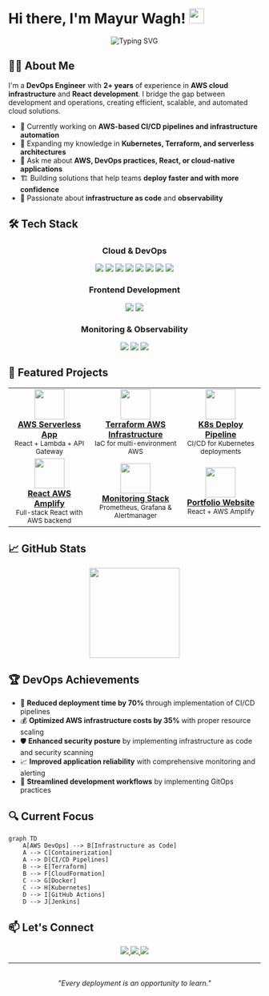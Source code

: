 # Hi there, I'm Mayur Wagh! <img src="https://raw.githubusercontent.com/MartinHeinz/MartinHeinz/master/wave.gif" width="30px">

<div align="center">
  <img src="https://readme-typing-svg.herokuapp.com?font=Fira+Code&pause=1000&color=2E9FEF&center=true&vCenter=true&random=false&width=500&lines=AWS+DevOps+Engineer;Infrastructure+as+Code+Enthusiast;Cloud+Architecture+Specialist;React+JS+Developer;" alt="Typing SVG" />
</div>

## 👨‍💻 About Me

I'm a **DevOps Engineer** with **2+ years** of experience in **AWS cloud infrastructure** and **React development**. I bridge the gap between development and operations, creating efficient, scalable, and automated cloud solutions.

- 🔭 Currently working on **AWS-based CI/CD pipelines and infrastructure automation**
- 🌱 Expanding my knowledge in **Kubernetes, Terraform, and serverless architectures**
- 💬 Ask me about **AWS, DevOps practices, React, or cloud-native applications**
- 🏗️ Building solutions that help teams **deploy faster and with more confidence**
- 🚀 Passionate about **infrastructure as code** and **observability**

## 🛠️ Tech Stack

<div align="center">
  
  ### Cloud & DevOps
  
  <img src="https://img.shields.io/badge/AWS-%23FF9900.svg?style=for-the-badge&logo=amazon-aws&logoColor=white" />
  <img src="https://img.shields.io/badge/Terraform-%235835CC.svg?style=for-the-badge&logo=terraform&logoColor=white" />
  <img src="https://img.shields.io/badge/docker-%230db7ed.svg?style=for-the-badge&logo=docker&logoColor=white" />
  <img src="https://img.shields.io/badge/kubernetes-%23326ce5.svg?style=for-the-badge&logo=kubernetes&logoColor=white" />
  <img src="https://img.shields.io/badge/jenkins-%232C5263.svg?style=for-the-badge&logo=jenkins&logoColor=white" />
  <img src="https://img.shields.io/badge/ansible-%231A1918.svg?style=for-the-badge&logo=ansible&logoColor=white" />
  <img src="https://img.shields.io/badge/GitLab%20CI-%23181717.svg?style=for-the-badge&logo=gitlab&logoColor=white" />
  <img src="https://img.shields.io/badge/github%20actions-%232671E5.svg?style=for-the-badge&logo=githubactions&logoColor=white" />
  
  ### Frontend Development
  
  <img src="https://img.shields.io/badge/react-%2320232a.svg?style=for-the-badge&logo=react&logoColor=%2361DAFB" />
  <img src="https://img.shields.io/badge/tailwindcss-%2338B2AC.svg?style=for-the-badge&logo=tailwind-css&logoColor=white" />
  
  ### Monitoring & Observability
  
  <img src="https://img.shields.io/badge/Prometheus-E6522C?style=for-the-badge&logo=prometheus&logoColor=white" />
  <img src="https://img.shields.io/badge/grafana-%23F46800.svg?style=for-the-badge&logo=grafana&logoColor=white" />
  <img src="https://img.shields.io/badge/Elastic_Stack-005571?style=for-the-badge&logo=elastic-stack&logoColor=white" /> 
</div>

## 🚀 Featured Projects

<table>
  <tr>
    <td align="center">
      <a href="https://github.com/Mayur-wagh4/aws-serverless-app">
        <img src="https://raw.githubusercontent.com/simple-icons/simple-icons/develop/icons/awslambda.svg" width="60" height="60"/>
        <br />
        <b>AWS Serverless App</b>
      </a>
      <br />
      <sub>React + Lambda + API Gateway</sub>
    </td>
    <td align="center">
      <a href="https://github.com/Mayur-wagh4/terraform-aws-infrastructure">
        <img src="https://raw.githubusercontent.com/simple-icons/simple-icons/develop/icons/terraform.svg" width="60" height="60"/>
        <br />
        <b>Terraform AWS Infrastructure</b>
      </a>
      <br />
      <sub>IaC for multi-environment AWS</sub>
    </td>
    <td align="center">
      <a href="https://github.com/Mayur-wagh4/kubernetes-deploy-pipeline">
        <img src="https://raw.githubusercontent.com/simple-icons/simple-icons/develop/icons/kubernetes.svg" width="60" height="60"/>
        <br />
        <b>K8s Deploy Pipeline</b>
      </a>
      <br />
      <sub>CI/CD for Kubernetes deployments</sub>
    </td>
  </tr>
  <tr>
    <td align="center">
      <a href="https://github.com/Mayur-wagh4/react-aws-amplify">
        <img src="https://raw.githubusercontent.com/simple-icons/simple-icons/develop/icons/react.svg" width="60" height="60"/>
        <br />
        <b>React AWS Amplify</b>
      </a>
      <br />
      <sub>Full-stack React with AWS backend</sub>
    </td>
    <td align="center">
      <a href="https://github.com/Mayur-wagh4/monitoring-stack">
        <img src="https://raw.githubusercontent.com/simple-icons/simple-icons/develop/icons/prometheus.svg" width="60" height="60"/>
        <br />
        <b>Monitoring Stack</b>
      </a>
      <br />
      <sub>Prometheus, Grafana & Alertmanager</sub>
    </td>
    <td align="center">
      <a href="https://mayurwagh.in">
        <img src="https://raw.githubusercontent.com/simple-icons/simple-icons/develop/icons/googleearth.svg" width="60" height="60"/>
        <br />
        <b>Portfolio Website</b>
      </a>
      <br />
      <sub>React + AWS Amplify</sub>
    </td>
  </tr>
</table>

## 📈 GitHub Stats

<div align="center">
<!--   <img height="180em" src="https://github-readme-stats.vercel.app/api?username=Mayur-wagh4&show_icons=true&theme=tokyonight&include_all_commits=true&count_private=true"/> -->
  <img height="180em" src="https://github-readme-stats.vercel.app/api/top-langs/?username=Mayur-wagh4&layout=compact&langs_count=7&theme=tokyonight"/>
</div>

## 🏆 DevOps Achievements

- 🚀 **Reduced deployment time by 70%** through implementation of CI/CD pipelines
- 💰 **Optimized AWS infrastructure costs by 35%** with proper resource scaling
- 🛡️ **Enhanced security posture** by implementing infrastructure as code and security scanning
- 📈 **Improved application reliability** with comprehensive monitoring and alerting
- 🔄 **Streamlined development workflows** by implementing GitOps practices

## 🔍 Current Focus

```mermaid
graph TD
    A[AWS DevOps] --> B[Infrastructure as Code]
    A --> C[Containerization]
    A --> D[CI/CD Pipelines]
    B --> E[Terraform]
    B --> F[CloudFormation]
    C --> G[Docker]
    C --> H[Kubernetes]
    D --> I[GitHub Actions]
    D --> J[Jenkins]
```

## 📫 Let's Connect

<div align="center">
  <a href="https://www.linkedin.com/in/-mayurwagh/">
    <img src="https://img.shields.io/badge/linkedin-%230077B5.svg?style=for-the-badge&logo=linkedin&logoColor=white" />
  </a>
  <a href="https://mayurwagh.in">
    <img src="https://img.shields.io/badge/Portfolio-%23000000.svg?style=for-the-badge&logo=firefox&logoColor=#FF7139" />
  </a>
  <a href="mailto:mayurwagh2001@gmail.com">
    <img src="https://img.shields.io/badge/Gmail-D14836?style=for-the-badge&logo=gmail&logoColor=white" />
  </a>
</div>

---

<div align="center">
  <br>
  <em>"Every deployment is an opportunity to learn."</em>
</div>

